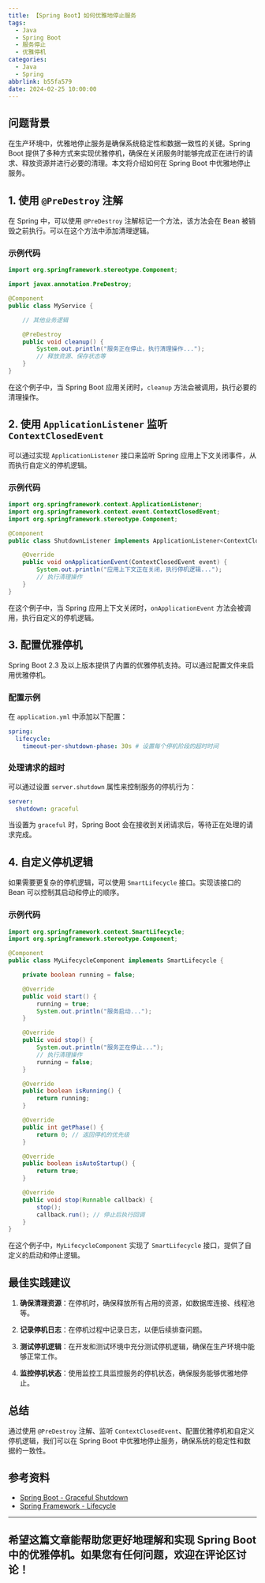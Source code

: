 ```yaml
---
title: 【Spring Boot】如何优雅地停止服务
tags:
  - Java
  - Spring Boot
  - 服务停止
  - 优雅停机
categories:
  - Java
  - Spring
abbrlink: b55fa579
date: 2024-02-25 10:00:00
---
```


## 问题背景

在生产环境中，优雅地停止服务是确保系统稳定性和数据一致性的关键。Spring Boot 提供了多种方式来实现优雅停机，确保在关闭服务时能够完成正在进行的请求、释放资源并进行必要的清理。本文将介绍如何在 Spring Boot 中优雅地停止服务。

## 1. 使用 `@PreDestroy` 注解

在 Spring 中，可以使用 `@PreDestroy` 注解标记一个方法，该方法会在 Bean 被销毁之前执行。可以在这个方法中添加清理逻辑。

### 示例代码

```java
import org.springframework.stereotype.Component;

import javax.annotation.PreDestroy;

@Component
public class MyService {

    // 其他业务逻辑

    @PreDestroy
    public void cleanup() {
        System.out.println("服务正在停止，执行清理操作...");
        // 释放资源、保存状态等
    }
}
```

在这个例子中，当 Spring Boot 应用关闭时，`cleanup` 方法会被调用，执行必要的清理操作。

## 2. 使用 `ApplicationListener` 监听 `ContextClosedEvent`

可以通过实现 `ApplicationListener` 接口来监听 Spring 应用上下文关闭事件，从而执行自定义的停机逻辑。

### 示例代码

```java
import org.springframework.context.ApplicationListener;
import org.springframework.context.event.ContextClosedEvent;
import org.springframework.stereotype.Component;

@Component
public class ShutdownListener implements ApplicationListener<ContextClosedEvent> {

    @Override
    public void onApplicationEvent(ContextClosedEvent event) {
        System.out.println("应用上下文正在关闭，执行停机逻辑...");
        // 执行清理操作
    }
}
```

在这个例子中，当 Spring 应用上下文关闭时，`onApplicationEvent` 方法会被调用，执行自定义的停机逻辑。

## 3. 配置优雅停机

Spring Boot 2.3 及以上版本提供了内置的优雅停机支持。可以通过配置文件来启用优雅停机。

### 配置示例

在 `application.yml` 中添加以下配置：

```yaml
spring:
  lifecycle:
    timeout-per-shutdown-phase: 30s # 设置每个停机阶段的超时时间
```

### 处理请求的超时

可以通过设置 `server.shutdown` 属性来控制服务的停机行为：

```yaml
server:
  shutdown: graceful
```

当设置为 `graceful` 时，Spring Boot 会在接收到关闭请求后，等待正在处理的请求完成。

## 4. 自定义停机逻辑

如果需要更复杂的停机逻辑，可以使用 `SmartLifecycle` 接口。实现该接口的 Bean 可以控制其启动和停止的顺序。

### 示例代码

```java
import org.springframework.context.SmartLifecycle;
import org.springframework.stereotype.Component;

@Component
public class MyLifecycleComponent implements SmartLifecycle {

    private boolean running = false;

    @Override
    public void start() {
        running = true;
        System.out.println("服务启动...");
    }

    @Override
    public void stop() {
        System.out.println("服务正在停止...");
        // 执行清理操作
        running = false;
    }

    @Override
    public boolean isRunning() {
        return running;
    }

    @Override
    public int getPhase() {
        return 0; // 返回停机的优先级
    }

    @Override
    public boolean isAutoStartup() {
        return true;
    }

    @Override
    public void stop(Runnable callback) {
        stop();
        callback.run(); // 停止后执行回调
    }
}
```

在这个例子中，`MyLifecycleComponent` 实现了 `SmartLifecycle` 接口，提供了自定义的启动和停止逻辑。

## 最佳实践建议

1. **确保清理资源**：在停机时，确保释放所有占用的资源，如数据库连接、线程池等。

2. **记录停机日志**：在停机过程中记录日志，以便后续排查问题。

3. **测试停机逻辑**：在开发和测试环境中充分测试停机逻辑，确保在生产环境中能够正常工作。

4. **监控停机状态**：使用监控工具监控服务的停机状态，确保服务能够优雅地停止。

## 总结

通过使用 `@PreDestroy` 注解、监听 `ContextClosedEvent`、配置优雅停机和自定义停机逻辑，我们可以在 Spring Boot 中优雅地停止服务，确保系统的稳定性和数据的一致性。

## 参考资料

- [Spring Boot - Graceful Shutdown](https://docs.spring.io/spring-boot/docs/current/reference/htmlsingle/#boot-features-graceful-shutdown)
- [Spring Framework - Lifecycle](https://docs.spring.io/spring-framework/docs/current/reference/html/core.html#context-functionality-lifecycle)

---

希望这篇文章能帮助您更好地理解和实现 Spring Boot 中的优雅停机。如果您有任何问题，欢迎在评论区讨论！
--- 
 